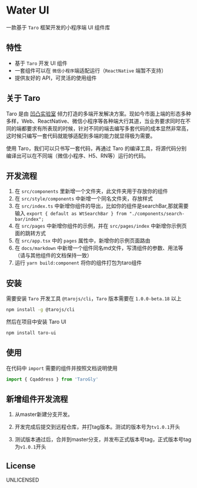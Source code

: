 # Water UI

一款基于 `Taro` 框架开发的小程序端 UI 组件库

## 特性

- 基于 `Taro` 开发 UI 组件
- 一套组件可以在 `微信小程序`端适配运行（`ReactNative` 端暂不支持）
- 提供友好的 API，可灵活的使用组件

## 关于 Taro

Taro 是由 [凹凸实验室](https://aotu.io) 倾力打造的多端开发解决方案。现如今市面上端的形态多种多样，Web、ReactNative、微信小程序等各种端大行其道，当业务要求同时在不同的端都要求有所表现的时候，针对不同的端去编写多套代码的成本显然非常高，这时候只编写一套代码就能够适配到多端的能力就显得极为需要。

使用 Taro，我们可以只书写一套代码，再通过 Taro 的编译工具，将源代码分别编译出可以在不同端（微信小程序、H5、RN等）运行的代码。

## 开发流程
1. 在 `src/components` 里新增一个文件夹，此文件夹用于存放你的组件
2. 在 `src/style/components` 中新增一个同名文件夹，存放样式
3. 在 `src/index.ts` 中新增你组件的导出，比如你的组件是searchBar,那就需要输入 `export { default as WtSearchBar } from "./components/search-bar/index";`
4. 在 `src/pages` 中新增你组件的示例，并在 `src/pages/index` 中新增你示例页面的跳转方式
5. 在 `src/app.tsx` 中的 `pages` 属性中，新增你的示例页面路由
6. 在 `docs/markdown` 中新增一个组件同名md文件，写清组件的参数、用法等（请与其他组件的文档保持一致）
7. 运行 `yarn build:component` 将你的组件打包为taro组件

## 安装

需要安装 `Taro` 开发工具 `@tarojs/cli`，`Taro` 版本需要在 `1.0.0-beta.18` 以上

```bash
npm install -g @tarojs/cli
```

然后在项目中安装 Taro UI

```bash
npm install taro-ui
```

## 使用

在代码中 `import` 需要的组件并按照文档说明使用

```js
import { Cqaddress } from 'TaroGly'

```

## 新增组件开发流程

1. 从master新建分支开发。

2. 开发完成后提交到远程仓库，并打tag版本。测试的版本号为`tv1.0.1`开头

3. 测试版本通过后，合并到master分支，并发布正式版本号tag，正式版本号tag为`v1.0.1`开头


## License

UNLICENSED


